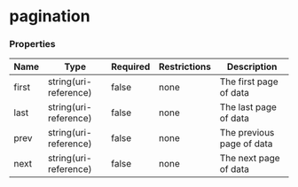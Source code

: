 
# pagination

### Properties

|Name|Type|Required|Restrictions|Description|
|---|---|---|---|---|
|first|string(uri-reference)|false|none|The first page of data|
|last|string(uri-reference)|false|none|The last page of data|
|prev|string(uri-reference)|false|none|The previous page of data|
|next|string(uri-reference)|false|none|The next page of data|
